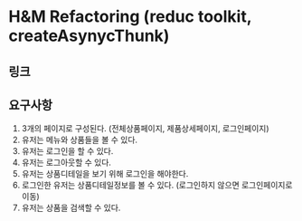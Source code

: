 # H&M Refactoring (reduc toolkit, createAsynycThunk)

## 링크

## 요구사항

1. 3개의 페이지로 구성된다. (전체상품페이지, 제품상세페이지, 로그인페이지)
2. 유저는 메뉴와 상품들을 볼 수 있다.
3. 유저는 로그인을 할 수 있다.
4. 유저는 로그아웃할 수 있다.
5. 유저는 상품디테일을 보기 위해 로그인을 해야한다.
6. 로그인한 유저는 상품디테일정보를 볼 수 있다. (로그인하지 않으면 로그인페이지로 이동)
7. 유저는 상품을 검색할 수 있다.
